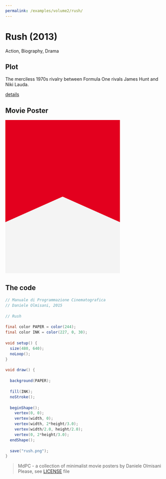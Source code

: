```yaml
---
permalink: /examples/volume2/rush/
---
```

# Rush (2013)

Action, Biography, Drama

## Plot
The merciless 1970s rivalry between Formula One rivals James Hunt and Niki Lauda.

[details](https://www.imdb.com/title/tt1979320/)

## Movie Poster
<img src="rush.png"  width="360px" title="Rush">


## The code
```java
// Manuale di Programmazione Cinematografica
// Daniele Olmisani, 2015

// Rush

final color PAPER = color(244);
final color INK = color(227, 0, 30);

void setup() {
  size(480, 640);
  noLoop();
}

void draw() {
  
  background(PAPER);
  
  fill(INK);
  noStroke();
  
  beginShape();
    vertex(0, 0);
    vertex(width, 0);
    vertex(width, 2*height/3.0);
    vertex(width/2.0, height/2.0);
    vertex(0, 2*height/3.0);
  endShape();
  
  save("rush.png");
}
```

> MdPC - a collection of minimalist movie posters
> by Daniele Olmisani
> Please, see [LICENSE](../../../LICENSE) file
